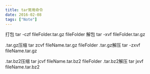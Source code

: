 ```yaml
---
title: tar常用命令
date: 2016-02-08
tags: ["Note"]
---
```


打包
tar -czf fileFolder.tar.gz fileFolder
解包
tar -xvf fileFolder.tar.gz

.tar.gz压缩
tar zcvf fileName.tar.gz fileFolder
.tar.gz解压
tar -zxvf fileName.tar.gz

.tar.bz2压缩
tar jcvf fileName.tar.bz2 fileFolder
.tar.bz2解压
tar jxvf fileName.tar.bz2
